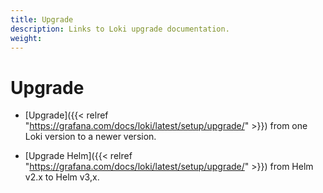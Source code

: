 ```yaml
---
title: Upgrade
description: Links to Loki upgrade documentation.
weight: 
---
```


# Upgrade

- [Upgrade]({{< relref "https://grafana.com/docs/loki/latest/setup/upgrade/" >}}) from one Loki version to a newer version.

- [Upgrade Helm]({{< relref "https://grafana.com/docs/loki/latest/setup/upgrade/" >}}) from Helm v2.x to Helm v3,x.
